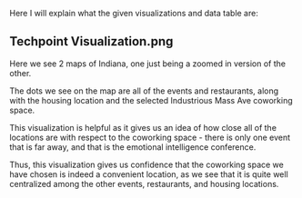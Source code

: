 Here I will explain what the given visualizations and data table are:

## Techpoint Visualization.png
Here we see 2 maps of Indiana, one just being a zoomed in version of the other.

The dots we see on the map are all of the events and restaurants, along with the housing location and the selected Industrious Mass Ave coworking space.

This visualization is helpful as it gives us an idea of how close all of the locations are with respect to the coworking space - 
there is only one event that is far away, and that is the emotional intelligence conference.

Thus, this visualization gives us confidence that the coworking space we have chosen is indeed a convenient location, as we see that it is quite well 
centralized among the other events, restaurants, and housing locations.
